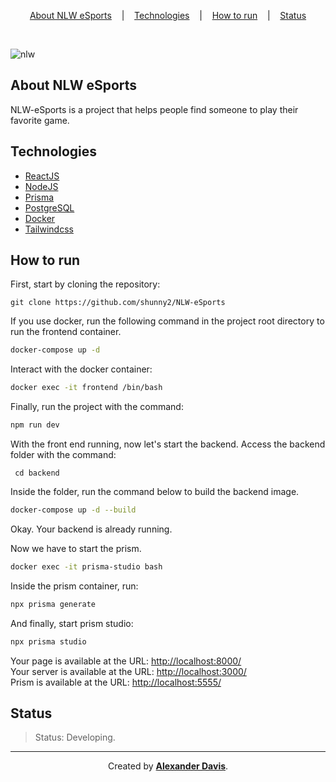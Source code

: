 <p align="center">
<a href="#about-nlw-esports">About NLW eSports</a>
&nbsp;&nbsp;&nbsp;|&nbsp;&nbsp;&nbsp;
<a href="#technologies">Technologies</a>
&nbsp;&nbsp;&nbsp;|&nbsp;&nbsp;&nbsp;
<a href="#how-to-run">How to run</a>
&nbsp;&nbsp;&nbsp;|&nbsp;&nbsp;&nbsp;
<a href="#status">Status</a>
</p>

</br>

![nlw](https://user-images.githubusercontent.com/72872854/191334230-85eb3cf3-221d-4c82-8f46-a0a60fba16e7.png)

## About NLW eSports

NLW-eSports is a project that helps people find someone to play their favorite game.

## Technologies

- [ReactJS](https://reactjs.org/)
- [NodeJS](https://nodejs.org/)
- [Prisma](https://www.prisma.io/)
- [PostgreSQL](https://www.postgresql.org/)
- [Docker](https://www.docker.com/)
- [Tailwindcss](https://tailwindcss.com/)

## How to run

First, start by cloning the repository:
```shell
git clone https://github.com/shunny2/NLW-eSports
```

If you use docker, run the following command in the project root directory to run the frontend container.
```bash
docker-compose up -d
```

Interact with the docker container:
```bash
docker exec -it frontend /bin/bash
```

Finally, run the project with the command:
```bash
npm run dev
```

With the front end running, now let's start the backend. Access the backend folder with the command:
```shell
 cd backend
```

Inside the folder, run the command below to build the backend image.
```bash
docker-compose up -d --build
```

Okay. Your backend is already running.

Now we have to start the prism.

```bash
docker exec -it prisma-studio bash
```

Inside the prism container, run:
```bash
npx prisma generate
```

And finally, start prism studio:
```bash
npx prisma studio
```

Your page is available at the URL: [http://localhost:8000/](http://localhost:8000/)\
Your server is available at the URL: [http://localhost:3000/](http://localhost:3000/)\
Prism is available at the URL: [http://localhost:5555/](http://localhost:5555/)

## Status

> Status: Developing.

<hr></hr>

<p align="center">Created by <a href="https://github.com/shunny2"><b>Alexander Davis</b><a/>.</p>
